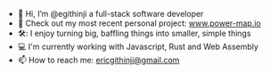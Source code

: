 - 👋 Hi, I’m @egithinji a full-stack software developer
- :rocket: Check out my most recent personal project: www.power-map.io
- 🛠️: I enjoy turning big, baffling things into smaller, simple things
- :computer:  I'm currently working with Javascript, Rust and Web Assembly
- 📫 How to reach me: ericgithinji@gmail.com

<!---
egithinji/egithinji is a ✨ special ✨ repository because its `README.md` (this file) appears on your GitHub profile.
You can click the Preview link to take a look at your changes.
--->
